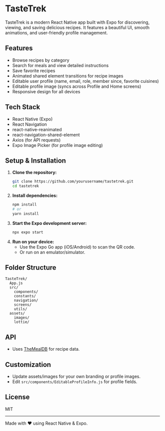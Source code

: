 # TasteTrek

TasteTrek is a modern React Native app built with Expo for discovering, viewing, and saving delicious recipes. It features a beautiful UI, smooth animations, and user-friendly profile management.

## Features

- Browse recipes by category
- Search for meals and view detailed instructions
- Save favorite recipes
- Animated shared element transitions for recipe images
- Editable user profile (name, email, role, member since, favorite cuisines)
- Editable profile image (syncs across Profile and Home screens)
- Responsive design for all devices

## Tech Stack

- React Native (Expo)
- React Navigation
- react-native-reanimated
- react-navigation-shared-element
- Axios (for API requests)
- Expo Image Picker (for profile image editing)

## Setup & Installation

1. **Clone the repository:**
   ```sh
   git clone https://github.com/yourusername/tastetrek.git
   cd tastetrek
   ```
2. **Install dependencies:**
   ```sh
   npm install
   # or
   yarn install
   ```
3. **Start the Expo development server:**
   ```sh
   npx expo start
   ```
4. **Run on your device:**
   - Use the Expo Go app (iOS/Android) to scan the QR code.
   - Or run on an emulator/simulator.

## Folder Structure

```
TasteTrek/
  App.js
  src/
    components/
    constants/
    navigation/
    screens/
    utils/
  assets/
    images/
    lottie/
```

## API
- Uses [TheMealDB](https://www.themealdb.com/api.php) for recipe data.

## Customization
- Update assets/images for your own branding or profile images.
- Edit `src/components/EditableProfileInfo.js` for profile fields.

## License
MIT

---
Made with ❤️ using React Native & Expo.
